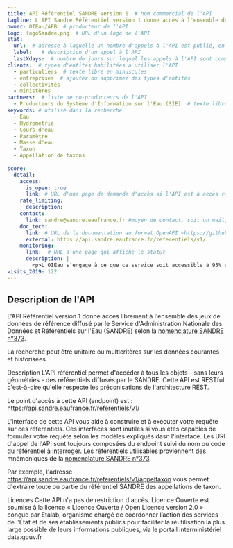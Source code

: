 ```yaml
---
title: API Référentiel SANDRE Version 1  # nom commercial de l'API
tagline: L'API Sandre Référentiel version 1 donne accès à l'ensemble des jeux de données de référence diffusé par le Service d'Administration Nationale des Données et Référentiels sur l'Eau (SANDRE)  # une phrase maximum
owner: OIEau/AFB  # producteur de l'API
logo: logoSandre.png  # URL d'un logo de l'API
stat:
  url:  # adresse à laquelle un nombre d'appels à l'API est publié, en content-type application/json
  label:   # description d'un appel à l'API
  lastXdays:  # nombre de jours sur lequel les appels à l'API sont comptabilisés
clients:  # types d'entités habilitées à utiliser l'API
  - particuliers  # texte libre en minuscules
  - entreprises  # ajoutez ou supprimez des types d'entités
  - collectivités
  - ministères
partners:  # liste de co-producteurs de l'API
  - Producteurs du Système d'Information sur l'Eau (SIE)  # texte libre
keywords: # utilisé dans la recherche
  - Eau
  - Hydrométrie
  - Cours d'eau
  - Paramètre
  - Masse d'eau
  - Taxon
  - Appellation de taxons
 
score:
  detail:
    access:
      is_open: true
      link: # URL d'une page de demande d'accès si l'API est à accès restreint
    rate_limiting:
      description: 
    contact:
      link: sandre@sandre.eaufrance.fr #moyen de contact, soit un mail, soit un lien vers formulaire de contact
    doc_tech:
      link: # URL de la documentation au format OpenAPI <https://github.com/OAI/OpenAPI-Specification>
      external: https://api.sandre.eaufrance.fr/referentiels/v1/
    monitoring:
      link:  # URL d'une page qui affiche le statut
      description: |
        <p>L'OIEau s’engage à ce que ce service soit accessible à 95% et l'OIEau s’engage à améliorer progressivement ce rendement.</p>
visits_2019: 122
---
```


## Description de l'API

L'API Référentiel version 1 donne accès librement à l'ensemble des jeux de données de référence diffusé par le Service d'Administration Nationale des Données et Référentiels sur l'Eau (SANDRE) selon la [nomenclature SANDRE n°373](http://id.eaufrance.fr/nsa/373).

La recherche peut être unitaire ou multicritères sur les données courantes et historisées.

Description
L'API référentiel permet d'accéder à tous les objets - sans leurs géométries - des référentiels diffusés par le SANDRE. Cette API est RESTful c'est-à-dire qu'elle respecte les préconisations de l'architecture REST.

Le point d'accès à cette API (endpoint) est : https://api.sandre.eaufrance.fr/referentiels/v1/

L'interface de cette API vous aide à construire et à exécuter votre requête sur ces référentiels. Ces interfaces sont inutiles si vous êtes capables de formuler votre requête selon les modèles expliqués dasn l'interface. Les URI d'appel de l'API sont toujours composées du endpoint suivi du nom ou code du référentiel à interroger. Les référentiels utilisables proviennent des mnémoniques de la [nomenclature SANDRE n°373](http://id.eaufrance.fr/nsa/373).

Par exemple, l'adresse https://api.sandre.eaufrance.fr/referentiels/v1/appeltaxon vous permet d'extraire toute ou partie du référentiel SANDRE des appellations de taxon.

Licences
Cette API n'a pas de restriction d'accès. Licence Ouverte est soumise à la licence « Licence Ouverte / Open Licence version 2.0 » conçue par Etalab, organisme chargé de coordonner l’action des services de l’État et de ses établissements publics pour faciliter la réutilisation la plus large possible de leurs informations publiques, via le portail interministériel data.gouv.fr


